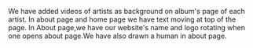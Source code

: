 We have added videos of artists as background on album's page of each artist. 
In about page and home page we have text moving at top of the page.
In About page,we have our website's name and logo rotating when one opens about page.We have also drawn a human in about page.
